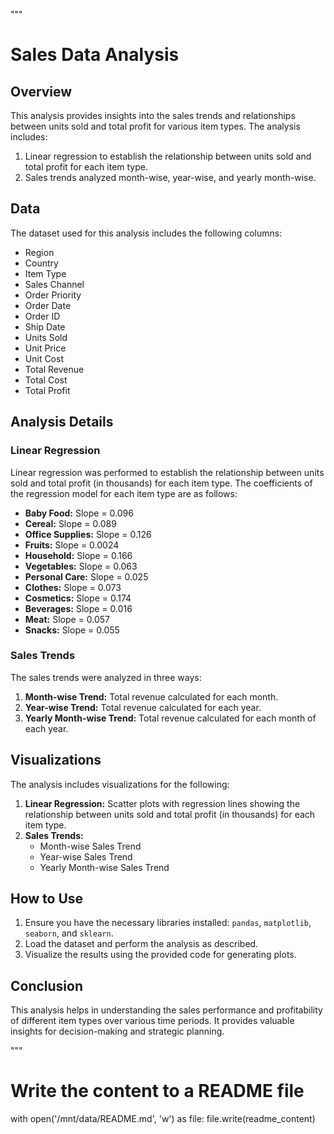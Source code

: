 """
# Sales Data Analysis

## Overview
This analysis provides insights into the sales trends and relationships between units sold and total profit for various item types. The analysis includes:
1. Linear regression to establish the relationship between units sold and total profit for each item type.
2. Sales trends analyzed month-wise, year-wise, and yearly month-wise.

## Data
The dataset used for this analysis includes the following columns:
- Region
- Country
- Item Type
- Sales Channel
- Order Priority
- Order Date
- Order ID
- Ship Date
- Units Sold
- Unit Price
- Unit Cost
- Total Revenue
- Total Cost
- Total Profit

## Analysis Details

### Linear Regression
Linear regression was performed to establish the relationship between units sold and total profit (in thousands) for each item type. The coefficients of the regression model for each item type are as follows:
- **Baby Food:** Slope = 0.096
- **Cereal:** Slope = 0.089
- **Office Supplies:** Slope = 0.126
- **Fruits:** Slope = 0.0024
- **Household:** Slope = 0.166
- **Vegetables:** Slope = 0.063
- **Personal Care:** Slope = 0.025
- **Clothes:** Slope = 0.073
- **Cosmetics:** Slope = 0.174
- **Beverages:** Slope = 0.016
- **Meat:** Slope = 0.057
- **Snacks:** Slope = 0.055

### Sales Trends
The sales trends were analyzed in three ways:
1. **Month-wise Trend:** Total revenue calculated for each month.
2. **Year-wise Trend:** Total revenue calculated for each year.
3. **Yearly Month-wise Trend:** Total revenue calculated for each month of each year.

## Visualizations
The analysis includes visualizations for the following:
1. **Linear Regression:** Scatter plots with regression lines showing the relationship between units sold and total profit (in thousands) for each item type.
2. **Sales Trends:**
   - Month-wise Sales Trend
   - Year-wise Sales Trend
   - Yearly Month-wise Sales Trend

## How to Use
1. Ensure you have the necessary libraries installed: `pandas`, `matplotlib`, `seaborn`, and `sklearn`.
2. Load the dataset and perform the analysis as described.
3. Visualize the results using the provided code for generating plots.

## Conclusion
This analysis helps in understanding the sales performance and profitability of different item types over various time periods. It provides valuable insights for decision-making and strategic planning.

"""

# Write the content to a README file
with open('/mnt/data/README.md', 'w') as file:
    file.write(readme_content)
